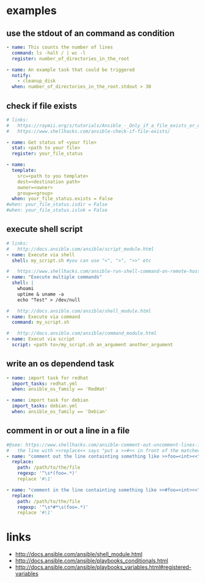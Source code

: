 # examples

## use the stdout of an command as condition

```yml
- name: This counts the number of lines
  command: ls -halt / | wc -l
  register: number_of_directories_in_the_root

- name: An example task that could be triggered
  notify:
    - cleanup_disk
  when: number_of_directories_in_the_root.stdout > 30
```

## check if file exists

```yml
# links:
#   https://raymii.org/s/tutorials/Ansible_-_Only_if_a_file_exists_or_does_not_exist.html
#   https://www.shellhacks.com/ansible-check-if-file-exists/

- name: Get status of <your file>
  stat: <path to your file>
  register: your_file_status

- name:
  template:
    src=<path to you template>
    dest=<destination path>
    owner=<owner>
    group=<group>
  when: your_file_status.exists = False
#when: your_file_status.isdir = False
#when: your_file_status.islnk = False
```

## execute shell script

```yml
# links:
#   http://docs.ansible.com/ansible/script_module.html
- name: Execute via shell
  shell: my_script.sh #you can use "<", ">", ">>" etc

#   https://www.shellhacks.com/ansible-run-shell-command-on-remote-host/
- name: "Execute multiple commands"
  shell: |
    whoami
    uptime & uname -a
    echo "Test" > /dev/null

#   http://docs.ansible.com/ansible/shell_module.html
- name: Execute via command
  command: my_script.sh

#   http://docs.ansible.com/ansible/command_module.html
- name: Execut via script
  script: <path to>/my_script.sh an_argument another_argument
```

## write an os dependend task

```yml
- name: import task for redhat
  import_tasks: redhat.yml
  when: ansible_os_family == 'RedHat'

- name: import task for debian
  import_tasks: debian.yml
  when: ansible_os_family == 'Debian'
```

## comment in or out a line in a file

```yml
#@see: https://www.shellhacks.com/ansible-comment-out-uncomment-lines-in-a-file/
#   the line with >>replace<< says "put a >>#<< in front of the matched content"
- name: "comment out the line containting something like >>foo=<int><<"
  replace:
    path: /path/to/the/file
    regexp: '^\s*(foo=.*)'
    replace '#\1'

- name: "comment in the line containting something like >>#foo=<int><<"
  replace:
    path: /path/to/the/file
    regexp: '^\s*#*\s(foo=.*)'
    replace '#\1'
```

# links

* http://docs.ansible.com/ansible/shell_module.html
* http://docs.ansible.com/ansible/playbooks_conditionals.html
* http://docs.ansible.com/ansible/playbooks_variables.html#registered-variables
